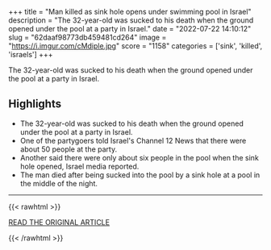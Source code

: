 +++
title = "Man killed as sink hole opens under swimming pool in Israel"
description = "The 32-year-old was sucked to his death when the ground opened under the pool at a party in Israel."
date = "2022-07-22 14:10:12"
slug = "62daaf98773db459481cd264"
image = "https://i.imgur.com/cMdiple.jpg"
score = "1158"
categories = ['sink', 'killed', 'israels']
+++

The 32-year-old was sucked to his death when the ground opened under the pool at a party in Israel.

## Highlights

- The 32-year-old was sucked to his death when the ground opened under the pool at a party in Israel.
- One of the partygoers told Israel's Channel 12 News that there were about 50 people at the party.
- Another said there were only about six people in the pool when the sink hole opened, Israel media reported.
- The man died after being sucked into the pool by a sink hole at a pool in the middle of the night.

---

{{< rawhtml >}}
  <p class="article-category">
    <a target="_blank" href="https://www.bbc.com/news/world-middle-east-62265898">READ THE ORIGINAL ARTICLE</a>
  </p>
{{< /rawhtml >}}
